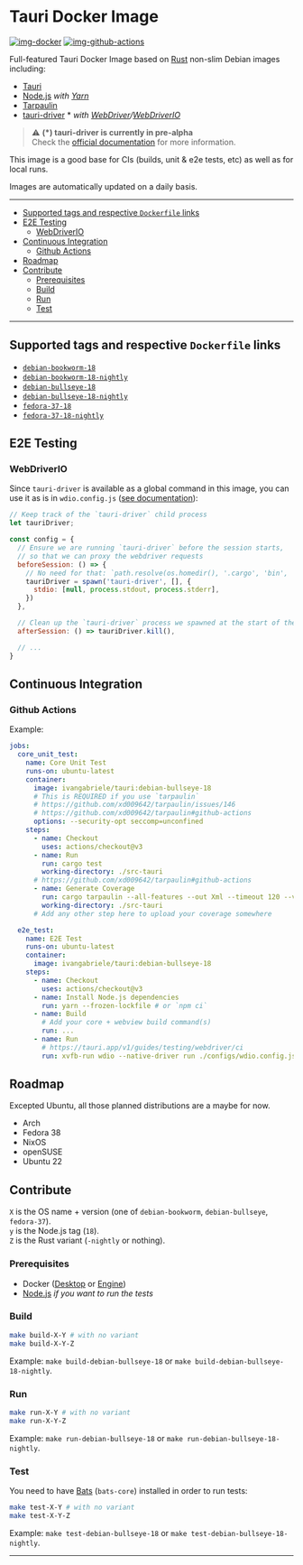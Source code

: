 # Tauri Docker Image

[![img-docker]][link-docker]
[![img-github-actions]][link-github-actions]

Full-featured Tauri Docker Image based on [Rust][link-rust] non-slim Debian images including:

- [Tauri][link-tauri]
- [Node.js][link-nodejs] _with [Yarn][link-yarn]_
- [Tarpaulin][link-tarpaulin]
- [tauri-driver][link-tauri-driver] * _with [WebDriver][link-webdriver]/[WebDriverIO][link-webdriverio]_

> ⚠️ **(*) tauri-driver is currently in pre-alpha**  
> Check the [official documentation](https://tauri.app/v1/guides/testing/webdriver/introduction) for more information.

This image is a good base for CIs (builds, unit & e2e tests, etc) as well as for local runs.

Images are automatically updated on a daily basis.

---

- [Supported tags and respective `Dockerfile` links](#supported-tags-and-respective-dockerfile-links)
- [E2E Testing](#e2e-testing)
  - [WebDriverIO](#webdriverio)
- [Continuous Integration](#continuous-integration)
  - [Github Actions](#github-actions)
- [Roadmap](#roadmap)
- [Contribute](#contribute)
  - [Prerequisites](#prerequisites)
  - [Build](#build)
  - [Run](#run)
  - [Test](#test)

---

## Supported tags and respective `Dockerfile` links

- [`debian-bookworm-18`](https://github.com/ivangabriele/docker-tauri/blob/main/dockerfiles/debian-bookworm-18.Dockerfile)
- [`debian-bookworm-18-nightly`](https://github.com/ivangabriele/docker-tauri/blob/main/dockerfiles/debian-bookworm-18-nightly.Dockerfile)
- [`debian-bullseye-18`](https://github.com/ivangabriele/docker-tauri/blob/main/dockerfiles/debian-bullseye-18.Dockerfile)
- [`debian-bullseye-18-nightly`](https://github.com/ivangabriele/docker-tauri/blob/main/dockerfiles/debian-bullseye-18-nightly.Dockerfile)
- [`fedora-37-18`](https://github.com/ivangabriele/docker-tauri/blob/main/dockerfiles/fedora-37-18.Dockerfile)
- [`fedora-37-18-nightly`](https://github.com/ivangabriele/docker-tauri/blob/main/dockerfiles/fedora-37-18-nightly.Dockerfile)

## E2E Testing

### WebDriverIO

Since `tauri-driver` is available as a global command in this image, you can use it as is in `wdio.config.js`
([see documentation](https://tauri.app/v1/guides/testing/webdriver/example/webdriverio#config)):

```js
// Keep track of the `tauri-driver` child process
let tauriDriver;

const config = {
  // Ensure we are running `tauri-driver` before the session starts,
  // so that we can proxy the webdriver requests
  beforeSession: () => {
    // No need for that: `path.resolve(os.homedir(), '.cargo', 'bin', 'tauri-driver')`
    tauriDriver = spawn('tauri-driver', [], {
      stdio: [null, process.stdout, process.stderr],
    })
  },

  // Clean up the `tauri-driver` process we spawned at the start of the session
  afterSession: () => tauriDriver.kill(),

  // ...
}
```

## Continuous Integration

### Github Actions

Example:

```yml
jobs:
  core_unit_test:
    name: Core Unit Test
    runs-on: ubuntu-latest
    container:
      image: ivangabriele/tauri:debian-bullseye-18
      # This is REQUIRED if you use `tarpaulin`
      # https://github.com/xd009642/tarpaulin/issues/146
      # https://github.com/xd009642/tarpaulin#github-actions
      options: --security-opt seccomp=unconfined
    steps:
      - name: Checkout
        uses: actions/checkout@v3
      - name: Run
        run: cargo test
        working-directory: ./src-tauri
      # https://github.com/xd009642/tarpaulin#github-actions
      - name: Generate Coverage
        run: cargo tarpaulin --all-features --out Xml --timeout 120 --verbose
        working-directory: ./src-tauri
      # Add any other step here to upload your coverage somewhere

  e2e_test:
    name: E2E Test
    runs-on: ubuntu-latest
    container:
      image: ivangabriele/tauri:debian-bullseye-18
    steps:
      - name: Checkout
        uses: actions/checkout@v3
      - name: Install Node.js dependencies
        run: yarn --frozen-lockfile # or `npm ci`
      - name: Build
        # Add your core + webview build command(s)
        run: ...
      - name: Run
        # https://tauri.app/v1/guides/testing/webdriver/ci
        run: xvfb-run wdio --native-driver run ./configs/wdio.config.js
```

## Roadmap

Excepted Ubuntu, all those planned distributions are a maybe for now.

- Arch
- Fedora 38
- NixOS
- openSUSE
- Ubuntu 22

## Contribute

`X` is the OS name + version (one of `debian-bookworm`, `debian-bullseye`, `fedora-37`).  
`y` is the Node.js tag (`18`).  
`Z` is the Rust variant (`-nightly` or nothing).

### Prerequisites

- Docker ([Desktop](https://docs.docker.com/desktop/) or [Engine](https://docs.docker.com/engine/install/))
- [Node.js](https://nodejs.org) _if you want to run the tests_

### Build

```sh
make build-X-Y # with no variant
make build-X-Y-Z
```

Example: `make build-debian-bullseye-18` or `make build-debian-bullseye-18-nightly`.

### Run

```sh
make run-X-Y # with no variant
make run-X-Y-Z
```

Example: `make run-debian-bullseye-18` or `make run-debian-bullseye-18-nightly`.

### Test

You need to have [Bats][link-bats] (`bats-core`) installed in order to run tests:

```sh
make test-X-Y # with no variant
make test-X-Y-Z
```

Example: `make test-debian-bullseye-18` or `make test-debian-bullseye-18-nightly`.

---

[img-docker]: https://img.shields.io/docker/pulls/ivangabriele/tauri?style=for-the-badge
[img-github-actions]:
  https://img.shields.io/github/actions/workflow/status/ivangabriele/docker-tauri/main.yml?branch=main&style=for-the-badge

[link-bats]: https://bats-core.readthedocs.io
[link-docker]: https://hub.docker.com/repository/docker/ivangabriele/tauri
[link-github-actions]: https://github.com/ivangabriele/docker-tauri/actions/workflows/main.yml
[link-nodejs]: https://nodejs.org
[link-rust]: https://hub.docker.com/_/rust
[link-rust-nightly]: https://hub.docker.com/r/rustlang/rust
[link-tarpaulin]: https://github.com/xd009642/tarpaulin#readme
[link-tauri]: https://tauri.app
[link-tauri-driver]: https://crates.io/crates/tauri-driver
[link-webdriver]: https://www.w3.org/TR/webdriver/
[link-webdriverio]: https://webdriver.io
[link-yarn]: https://yarnpkg.com
